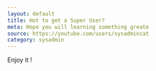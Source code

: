 ```yaml
---
layout: default
title: Hot to get a Super User?
meta: Hope you will learning something greate
source: https://youtube.com/users/sysadmincat
category: sysadmin
---
```



Enjoy it !
